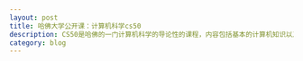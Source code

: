 ```yaml
---
layout: post
title: 哈佛大学公开课：计算机科学cs50
description: CS50是哈佛的一门计算机科学的导论性的课程，内容包括基本的计算机知识以及基础算法，常见的编程语言等等，还会探讨最新的计算机科学领域的成果，课程发散性思维强。CS50课程的讲课形式让人耳目一新，真正做到了“快乐学习”。
category: blog
---
```


